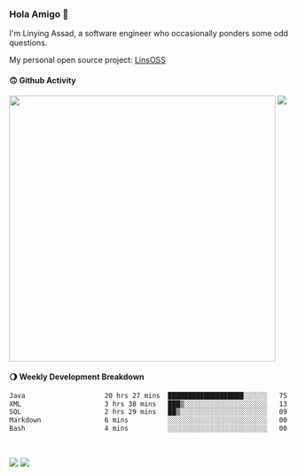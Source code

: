 ### Hola Amigo 🤣   

I'm Linying Assad, a software engineer who occasionally ponders some odd questions.  

My personal open source project: [LinsOSS](https://github.com/linsoss)
 
#### 🙃 Github Activity 
<div>
  <img src="https://github-readme-stats.vercel.app/api?username=al-assad&show_icons=true" align="top" style="display: inline-block;" width="480"/>
  <img src="https://github-readme-stats.vercel.app/api/top-langs/?username=al-assad&hide=css,html&langs_count=8&layout=compact" align="top" style="display: inline-block;"/>
</div>

#### 🌖 Weekly Development Breakdown
<!--START_SECTION:waka-->

```txt
Java                    20 hrs 27 mins  ███████████████████░░░░░░   75.68 %
XML                     3 hrs 38 mins   ███▒░░░░░░░░░░░░░░░░░░░░░   13.48 %
SQL                     2 hrs 29 mins   ██▒░░░░░░░░░░░░░░░░░░░░░░   09.20 %
Markdown                6 mins          ░░░░░░░░░░░░░░░░░░░░░░░░░   00.43 %
Bash                    4 mins          ░░░░░░░░░░░░░░░░░░░░░░░░░   00.27 %
```

<!--END_SECTION:waka-->

<br>

<a href="https://twitter.com/assad_lin"><img src="https://img.shields.io/badge/Twitter-@assad__lin-blue?style=flat&logo=twitter" /></a>
<a href="https://al-assad.github.io"><img src="https://img.shields.io/badge/Blogs-Linying_Assad's_Blog-yellow?style=flat&logo=github" /></a>


